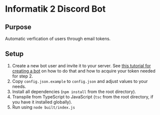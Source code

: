 # Informatik 2 Discord Bot
## Purpose
Automatic verfication of users through email tokens.

## Setup
1. Create a new bot user and invite it to your server. See [this tutorial for creating a bot](https://discordpy.readthedocs.io/en/latest/discord.html) on how to do that and how to acquire your token needed for step 2.
2. Copy `config.json.example` to `config.json` and adjust values to your needs. 
3. Install all dependencies (`npm install` from the root directory). 
4. Transpile from TypeScript to JavaScript (`tsc` from the root directory, if you have it installed globally).
5. Run using `node built/index.js`
